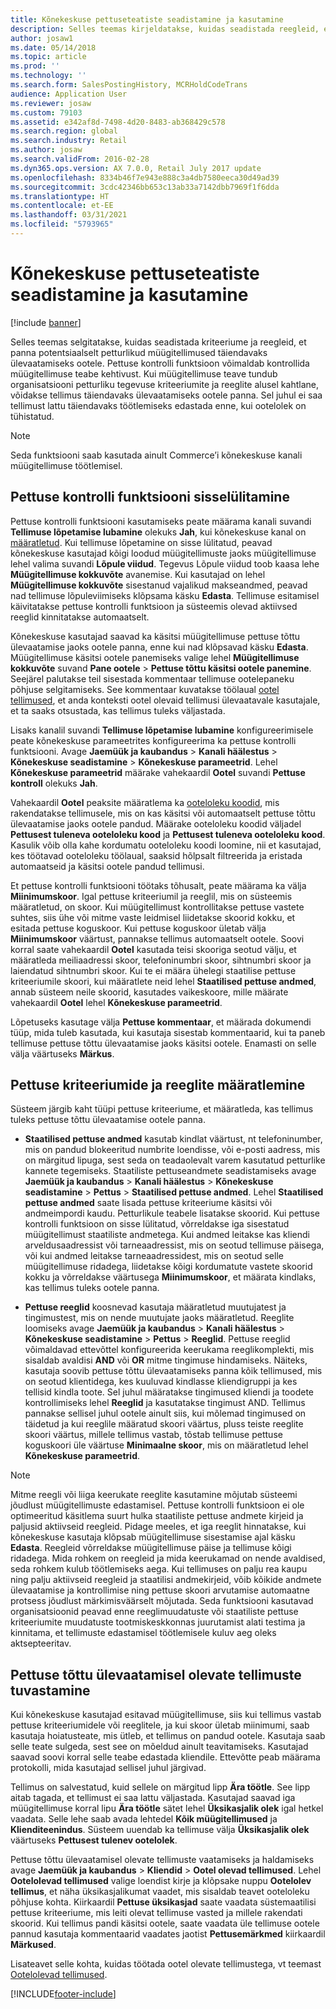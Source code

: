 ```yaml
---
title: Kõnekeskuse pettuseteatiste seadistamine ja kasutamine
description: Selles teemas kirjeldatakse, kuidas seadistada reegleid, et tellimuste töötlemise käigus teavitada klienditeeninduse esindajaid potentsiaalsetest valeandmetest. Saate määratleda spetsiaalsed koodid, mida kasutatakse kahtlaste tellimust automaatselt või manuaalselt ootele panekuks.
author: josaw1
ms.date: 05/14/2018
ms.topic: article
ms.prod: ''
ms.technology: ''
ms.search.form: SalesPostingHistory, MCRHoldCodeTrans
audience: Application User
ms.reviewer: josaw
ms.custom: 79103
ms.assetid: e342af8d-7498-4d20-8483-ab368429c578
ms.search.region: global
ms.search.industry: Retail
ms.author: josaw
ms.search.validFrom: 2016-02-28
ms.dyn365.ops.version: AX 7.0.0, Retail July 2017 update
ms.openlocfilehash: 8334b46f7e943e888c3a4db7580eeca30d49ad39
ms.sourcegitcommit: 3cdc42346bb653c13ab33a7142dbb7969f1f6dda
ms.translationtype: HT
ms.contentlocale: et-EE
ms.lasthandoff: 03/31/2021
ms.locfileid: "5793965"
---
```

# <a name="set-up-and-work-with-call-center-fraud-alerts"></a>Kõnekeskuse pettuseteatiste seadistamine ja kasutamine

[!include [banner](includes/banner.md)]

Selles teemas selgitatakse, kuidas seadistada kriteeriume ja reegleid, et panna potentsiaalselt petturlikud müügitellimused täiendavaks ülevaatamiseks ootele. Pettuse kontrolli funktsioon võimaldab kontrollida müügitellimuse teabe kehtivust. Kui müügitellimuse teave tundub organisatsiooni petturliku tegevuse kriteeriumite ja reeglite alusel kahtlane, võidakse tellimus täiendavaks ülevaatamiseks ootele panna. Sel juhul ei saa tellimust lattu täiendavaks töötlemiseks edastada enne, kui ootelolek on tühistatud.

> [!NOTE]
> Seda funktsiooni saab kasutada ainult Commerce’i kõnekeskuse kanali müügitellimuse töötlemisel.

## <a name="turning-on-the-fraud-check-feature"></a>Pettuse kontrolli funktsiooni sisselülitamine

Pettuse kontrolli funktsiooni kasutamiseks peate määrama kanali suvandi **Tellimuse lõpetamise lubamine** olekuks **Jah**, kui kõnekeskuse kanal on [määratletud](https://docs.microsoft.com/dynamics365/unified-operations/retail/set-up-order-processing-options). Kui tellimuse lõpetamine on sisse lülitatud, peavad kõnekeskuse kasutajad kõigi loodud müügitellimuste jaoks müügitellimuse lehel valima suvandi **Lõpule viidud**. Tegevus Lõpule viidud toob kaasa lehe **Müügitellimuse kokkuvõte** avanemise. Kui kasutajad on lehel **Müügitellimuse kokkuvõte** sisestanud vajalikud makseandmed, peavad nad tellimuse lõpuleviimiseks klõpsama käsku **Edasta**. Tellimuse esitamisel käivitatakse pettuse kontrolli funktsioon ja süsteemis olevad aktiivsed reeglid kinnitatakse automaatselt.

Kõnekeskuse kasutajad saavad ka käsitsi müügitellimuse pettuse tõttu ülevaatamise jaoks ootele panna, enne kui nad klõpsavad käsku **Edasta**. Müügitellimuse käsitsi ootele panemiseks valige lehel **Müügitellimuse kokkuvõte** suvand **Pane ootele** \> **Pettuse tõttu käsitsi ootele panemine**. Seejärel palutakse teil sisestada kommentaar tellimuse ootelepaneku põhjuse selgitamiseks. See kommentaar kuvatakse töölaual [ootel tellimused](https://docs.microsoft.com/dynamics365/unified-operations/retail/work-with-order-holds), et anda konteksti ootel olevaid tellimusi ülevaatavale kasutajale, et ta saaks otsustada, kas tellimus tuleks väljastada.

Lisaks kanalil suvandi **Tellimuse lõpetamise lubamine** konfigureerimisele peate kõnekeskuse parameetrites konfigureerima ka pettuse kontrolli funktsiooni. Avage **Jaemüük ja kaubandus** \> **Kanali häälestus** \> **Kõnekeskuse seadistamine** \> **Kõnekeskuse parameetrid**. Lehel **Kõnekeskuse parameetrid** määrake vahekaardil **Ootel** suvandi **Pettuse kontroll** olekuks **Jah**.

Vahekaardil **Ootel** peaksite määratlema ka [ooteloleku koodid](https://docs.microsoft.com/dynamics365/unified-operations/retail/work-with-order-holds), mis rakendatakse tellimusele, mis on kas käsitsi või automaatselt pettuse tõttu ülevaatamise jaoks ootele pandud. Määrake ooteloleku koodid väljadel **Pettusest tuleneva ooteloleku kood** ja **Pettusest tuleneva ooteloleku kood**. Kasulik võib olla kahe kordumatu ooteloleku koodi loomine, nii et kasutajad, kes töötavad ooteloleku töölaual, saaksid hõlpsalt filtreerida ja eristada automaatseid ja käsitsi ootele pandud tellimusi.

Et pettuse kontrolli funktsiooni töötaks tõhusalt, peate määrama ka välja **Miinimumskoor**. Igal pettuse kriteeriumil ja reeglil, mis on süsteemis määratletud, on skoor. Kui müügitellimust kontrollitakse pettuse vastete suhtes, siis ühe või mitme vaste leidmisel liidetakse skoorid kokku, et esitada pettuse koguskoor. Kui pettuse koguskoor ületab välja **Miinimumskoor** väärtust, pannakse tellimus automaatselt ootele. Soovi korral saate vahekaardil **Ootel** kasutada teisi skooriga seotud välju, et määratleda meiliaadressi skoor, telefoninumbri skoor, sihtnumbri skoor ja laiendatud sihtnumbri skoor. Kui te ei määra ühelegi staatilise pettuse kriteeriumile skoori, kui määratlete neid lehel **Staatilised pettuse andmed**, annab süsteem neile skoorid, kasutades vaikeskoore, mille määrate vahekaardil **Ootel** lehel **Kõnekeskuse parameetrid**.

Lõpetuseks kasutage välja **Pettuse kommentaar**, et määrada dokumendi tüüp, mida tuleb kasutada, kui kasutaja sisestab kommentaarid, kui ta paneb tellimuse pettuse tõttu ülevaatamise jaoks käsitsi ootele. Enamasti on selle välja väärtuseks **Märkus**.

## <a name="defining-fraud-criteria-and-rules"></a>Pettuse kriteeriumide ja reeglite määratlemine

Süsteem järgib kaht tüüpi pettuse kriteeriume, et määratleda, kas tellimus tuleks pettuse tõttu ülevaatamise ootele panna.

- **Staatilised pettuse andmed** kasutab kindlat väärtust, nt telefoninumber, mis on pandud blokeeritud numbrite loendisse, või e-posti aadress, mis on märgitud lipuga, sest seda on teadaolevalt varem kasutatud petturlike kannete tegemiseks. Staatiliste pettuseandmete seadistamiseks avage **Jaemüük ja kaubandus** \> **Kanali häälestus** \> **Kõnekeskuse seadistamine** \> **Pettus** \> **Staatilised pettuse andmed**. Lehel **Staatilised pettuse andmed** saate lisada pettuse kriteeriume käsitsi või andmeimpordi kaudu. Petturlikule teabele lisatakse skoorid. Kui pettuse kontrolli funktsioon on sisse lülitatud, võrreldakse iga sisestatud müügitellimust staatiliste andmetega. Kui andmed leitakse kas kliendi arveldusaadressist või tarneaadressist, mis on seotud tellimuse päisega, või kui andmed leitakse tarneaadressidest, mis on seotud selle müügitellimuse ridadega, liidetakse kõigi kordumatute vastete skoorid kokku ja võrreldakse väärtusega **Miinimumskoor**, et määrata kindlaks, kas tellimus tuleks ootele panna.

- **Pettuse reeglid** koosnevad kasutaja määratletud muutujatest ja tingimustest, mis on nende muutujate jaoks määratletud. Reeglite loomiseks avage **Jaemüük ja kaubandus** \> **Kanali häälestus** \> **Kõnekeskuse seadistamine** \> **Pettus** \> **Reeglid**. Pettuse reeglid võimaldavad ettevõttel konfigureerida keerukama reeglikomplekti, mis sisaldab avaldisi **AND** või **OR** mitme tingimuse hindamiseks. Näiteks, kasutaja soovib pettuse tõttu ülevaatamiseks panna kõik tellimused, mis on seotud klientidega, kes kuuluvad kindlasse kliendigruppi ja kes tellisid kindla toote. Sel juhul määratakse tingimused kliendi ja toodete kontrollimiseks lehel **Reeglid** ja kasutatakse tingimust AND. Tellimus pannakse sellisel juhul ootele ainult siis, kui mõlemad tingimused on täidetud ja kui reeglile määratud skoori väärtus, pluss teiste reeglite skoori väärtus, millele tellimus vastab, tõstab tellimuse pettuse koguskoori üle väärtuse **Minimaalne skoor**, mis on määratletud lehel **Kõnekeskuse parameetrid**.

> [!NOTE]
> Mitme reegli või liiga keerukate reeglite kasutamine mõjutab süsteemi jõudlust müügitellimuste edastamisel. Pettuse kontrolli funktsioon ei ole optimeeritud käsitlema suurt hulka staatiliste pettuse andmete kirjeid ja paljusid aktiivseid reegleid. Pidage meeles, et iga reeglit hinnatakse, kui kõnekeskuse kasutaja klõpsab müügitellimuse sisestamise ajal käsku **Edasta**. Reegleid võrreldakse müügitellimuse päise ja tellimuse kõigi ridadega. Mida rohkem on reegleid ja mida keerukamad on nende avaldised, seda rohkem kulub töötlemiseks aega. Kui tellimuses on palju rea kaupu ning palju aktiivseid reegleid ja staatilisi andmekirjeid, võib kõikide andmete ülevaatamise ja kontrollimise ning pettuse skoori arvutamise automaatne protsess jõudlust märkimisväärselt mõjutada. Seda funktsiooni kasutavad organisatsioonid peavad enne reeglimuudatuste või staatiliste pettuse kriteeriumite muudatuste tootmiskeskkonnas juurutamist alati testima ja kinnitama, et tellimuste edastamisel töötlemisele kuluv aeg oleks aktsepteeritav.

## <a name="identifying-orders-that-are-on-hold-for-fraud-review"></a>Pettuse tõttu ülevaatamisel olevate tellimuste tuvastamine

Kui kõnekeskuse kasutajad esitavad müügitellimuse, siis kui tellimus vastab pettuse kriteeriumidele või reeglitele, ja kui skoor ületab miinimumi, saab kasutaja hoiatusteate, mis ütleb, et tellimus on pandud ootele. Kasutaja saab selle teate sulgeda, sest see on mõeldud ainult teavitamiseks. Kasutajad saavad soovi korral selle teabe edastada kliendile. Ettevõtte peab määrama protokolli, mida kasutajad sellisel juhul järgivad.

Tellimus on salvestatud, kuid sellele on märgitud lipp **Ära töötle**. See lipp aitab tagada, et tellimust ei saa lattu väljastada. Kasutajad saavad iga müügitellimuse korral lipu **Ära töötle** sätet lehel **Üksikasjalik olek** igal hetkel vaadata. Selle lehe saab avada lehtedel **Kõik müügitellimused** ja **Klienditeenindus**. Süsteem uuendab ka tellimuse välja **Üksikasjalik olek** väärtuseks **Pettusest tulenev ootelolek**.

Pettuse tõttu ülevaatamisel olevate tellimuste vaatamiseks ja haldamiseks avage **Jaemüük ja kaubandus** \> **Kliendid** \> **Ootel olevad tellimused**. Lehel **Ootelolevad tellimused** valige loendist kirje ja klõpsake nuppu **Ootelolev tellimus**, et näha üksikasjalikumat vaadet, mis sisaldab teavet ooteloleku põhjuse kohta. Kiirkaardil **Pettuse üksikasjad** saate vaadata süstemaatilisi pettuse kriteeriume, mis leiti olevat tellimuse vasted ja millele rakendati skoorid. Kui tellimus pandi käsitsi ootele, saate vaadata üle tellimuse ootele pannud kasutaja kommentaarid vaadates jaotist **Pettusemärkmed** kiirkaardil **Märkused**.

Lisateavet selle kohta, kuidas töötada ootel olevate tellimustega, vt teemast [Ootelolevad tellimused](https://docs.microsoft.com/dynamics365/unified-operations/retail/work-with-order-holds).


[!INCLUDE[footer-include](../includes/footer-banner.md)]